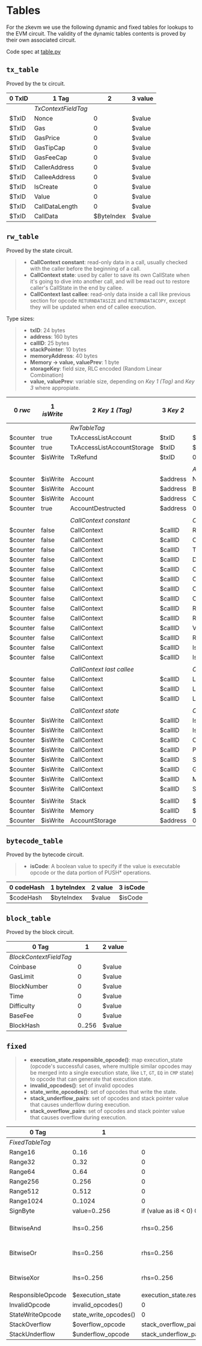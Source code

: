 # Tables

For the zkevm we use the following dynamic and fixed tables for lookups to the EVM circuit.  The validity of the dynamic tables contents is proved by their own associated circuit.

Code spec at [table.py](../src/zkevm_specs/evm/table.py)

## `tx_table`

Proved by the tx circuit.

| 0 TxID | 1 Tag               | 2          | 3 value |
| ---    | ---                 | ---        | ---     |
|        | *TxContextFieldTag* |            |         |
| $TxID  | Nonce               | 0          | $value  |
| $TxID  | Gas                 | 0          | $value  |
| $TxID  | GasPrice            | 0          | $value  |
| $TxID  | GasTipCap           | 0          | $value  |
| $TxID  | GasFeeCap           | 0          | $value  |
| $TxID  | CallerAddress       | 0          | $value  |
| $TxID  | CalleeAddress       | 0          | $value  |
| $TxID  | IsCreate            | 0          | $value  |
| $TxID  | Value               | 0          | $value  |
| $TxID  | CallDataLength      | 0          | $value  |
| $TxID  | CallData            | $ByteIndex | $value  |

## `rw_table`

Proved by the state circuit.

> - **CallContext constant**: read-only data in a call, usually checked with the
>   caller before the beginning of a call.
> - **CallContext state**: used by caller to save its own CallState when it's going
>   to dive into another call, and will be read out to restore caller's
>   CallState in the end by callee.
> - **CallContext last callee**: read-only data inside a call like previous section
>   for opcode `RETURNDATASIZE` and `RETURNDATACOPY`, except they will be
>   updated when end of callee execution.

Type sizes:

> - **txID**: 24 bytes
> - **address**: 160 bytes
> - **callID**: 25 bytes
> - **stackPointer**: 10 bytes
> - **memoryAddress**: 40 bytes
> - **Memory -> value, valuePrev**: 1 byte
> - **storageKey**: field size, RLC encoded (Random Linear Combination)
> - **value, valuePrev**: variable size, depending on *Key 1 (Tag)* and *Key 3*
>   where appropiate.

| 0 *rwc*  | 1 *isWrite* | 2 *Key 1 (Tag)*            | 3 *Key 2* | 4 *Key 3*                  | 5 *Key 4*   | 6 *Value 1* | 7 *Value 2* | 8 *Aux 1* | 9 *Aux 2*       |
| ---      | ---         | ---                        | ---       | ---                        | ---         | ---         | ---         | ---       | ---             |
|          |             | *RwTableTag*               |           |                            |             |             |             |           |                 |
| $counter | true        | TxAccessListAccount        | $txID     | $address                   | 0           | $value      | $valuePrev  | 0         | 0               |
| $counter | true        | TxAccessListAccountStorage | $txID     | $address                   | $storageKey | $value      | $valuePrev  | 0         | 0               |
| $counter | $isWrite    | TxRefund                   | $txID     | 0                          | 0           | $value      | $valuePrev  | 0         | 0               |
|          |             |                            |           |                            |             |             |             |           |                 |
|          |             |                            |           | *AccountFieldTag*          |             |             |             |           |                 |
| $counter | $isWrite    | Account                    | $address  | Nonce                      | 0           | $value      | $valuePrev  | 0         | 0               |
| $counter | $isWrite    | Account                    | $address  | Balance                    | 0           | $value      | $valuePrev  | 0         | 0               |
| $counter | $isWrite    | Account                    | $address  | CodeHash                   | 0           | $value      | $valuePrev  | 0         | 0               |
| $counter | true        | AccountDestructed          | $address  | 0                          | 0           | $value      | $valuePrev  | 0         | 0               |
|          |             |                            |           |                            |             |             |             |           |                 |
|          |             | *CallContext constant*     |           | *CallContextFieldTag* (ro) |             |             |             |           |                 |
| $counter | false       | CallContext                | $callID   | RwCounterEndOfReversion    | 0           | $value      | 0           | 0         | 0               |
| $counter | false       | CallContext                | $callID   | CallerId                   | 0           | $value      | 0           | 0         | 0               |
| $counter | false       | CallContext                | $callID   | TxId                       | 0           | $value      | 0           | 0         | 0               |
| $counter | false       | CallContext                | $callID   | Depth                      | 0           | $value      | 0           | 0         | 0               |
| $counter | false       | CallContext                | $callID   | CallerAddress              | 0           | $value      | 0           | 0         | 0               |
| $counter | false       | CallContext                | $callID   | CalleeAddress              | 0           | $value      | 0           | 0         | 0               |
| $counter | false       | CallContext                | $callID   | CallDataOffset             | 0           | $value      | 0           | 0         | 0               |
| $counter | false       | CallContext                | $callID   | CallDataLength             | 0           | $value      | 0           | 0         | 0               |
| $counter | false       | CallContext                | $callID   | ReturnDataOffset           | 0           | $value      | 0           | 0         | 0               |
| $counter | false       | CallContext                | $callID   | ReturnDataLength           | 0           | $value      | 0           | 0         | 0               |
| $counter | false       | CallContext                | $callID   | Value                      | 0           | $value      | 0           | 0         | 0               |
| $counter | false       | CallContext                | $callID   | Result                     | 0           | $value      | 0           | 0         | 0               |
| $counter | false       | CallContext                | $callID   | IsPersistent               | 0           | $value      | 0           | 0         | 0               |
| $counter | false       | CallContext                | $callID   | IsStatic                   | 0           | $value      | 0           | 0         | 0               |
|          |             |                            |           |                            |             |             |             |           |                 |
|          |             | *CallContext last callee*  |           | *CallContextFieldTag* (rw) |             |             |             |           |                 |
| $counter | false       | CallContext                | $callID   | LastCalleeId               | 0           | $value      | 0           | 0         | 0               |
| $counter | false       | CallContext                | $callID   | LastCalleeReturnDataOffset | 0           | $value      | 0           | 0         | 0               |
| $counter | false       | CallContext                | $callID   | LastCalleeReturnDataLength | 0           | $value      | 0           | 0         | 0               |
|          |             |                            |           |                            |             |             |             |           |                 |
|          |             | *CallContext state*        |           | *CallContextFieldTag* (rw) |             |             |             |           |                 |
| $counter | $isWrite    | CallContext                | $callID   | IsRoot                     | 0           | $value      | 0           | 0         | 0               |
| $counter | $isWrite    | CallContext                | $callID   | IsCreate                   | 0           | $value      | 0           | 0         | 0               |
| $counter | $isWrite    | CallContext                | $callID   | CodeSource                 | 0           | $value      | 0           | 0         | 0               |
| $counter | $isWrite    | CallContext                | $callID   | ProgramCounter             | 0           | $value      | 0           | 0         | 0               |
| $counter | $isWrite    | CallContext                | $callID   | StackPointer               | 0           | $value      | 0           | 0         | 0               |
| $counter | $isWrite    | CallContext                | $callID   | GasLeft                    | 0           | $value      | 0           | 0         | 0               |
| $counter | $isWrite    | CallContext                | $callID   | MemorySize                 | 0           | $value      | 0           | 0         | 0               |
| $counter | $isWrite    | CallContext                | $callID   | StateWriteCounter          | 0           | $value      | 0           | 0         | 0               |
|          |             |                            |           |                            |             |             |             |           |                 |
| $counter | $isWrite    | Stack                      | $callID   | $stackPointer              | 0           | $value      | 0           | 0         | 0               |
| $counter | $isWrite    | Memory                     | $callID   | $memoryAddress             | 0           | $value      | 0           | 0         | 0               |
| $counter | $isWrite    | AccountStorage             | $address  | 0                          | $storageKey | $value      | $valuePrev  | $txID     | $CommittedValue |

## `bytecode_table`

Proved by the bytecode circuit.

> - **isCode**: A boolean value to specify if the value is executable opcode or
>   the data portion of PUSH\* operations.

| 0 codeHash | 1 byteIndex | 2 value | 3 isCode |
| ---        | ---         | ---     | ---      |
| $codeHash  | $byteIndex  | $value  | $isCode  |

## `block_table`

Proved by the block circuit.

| 0 Tag                  | 1      | 2 value |
| ---                    | ---    | ---     |
| *BlockContextFieldTag* |        |         |
| Coinbase               | 0      | $value  |
| GasLimit               | 0      | $value  |
| BlockNumber            | 0      | $value  |
| Time                   | 0      | $value  |
| Difficulty             | 0      | $value  |
| BaseFee                | 0      | $value  |
| BlockHash              | 0..256 | $value  |

## `fixed`

> - **execution_state.responsible_opcode()**: map execution_state (opcode's
>   successful cases, where multiple similar opcodes may be merged into a
>   single execution state, like `LT`, `GT`, `EQ` in `CMP` state) to opcode
>   that can generate that execution state.
> - **invalid_opcodes()**: set of invalid opcodes
> - **state_write_opcodes()**: set of opcodes that write the state.
> - **stack_underflow_pairs**: set of opcodes and stack pointer value that
>   causes underflow during execution.
> - **stack_overflow_pairs**: set of opcodes and stack pointer value that
>   causes overflow during execution.

| 0 Tag             | 1                     | 2                                         | 3             |
| ---               | ---                   | ---                                       | ---           |
| *FixedTableTag*   |                       |                                           |               |
| Range16           | 0..16                 | 0                                         | 0             |
| Range32           | 0..32                 | 0                                         | 0             |
| Range64           | 0..64                 | 0                                         | 0             |
| Range256          | 0..256                | 0                                         | 0             |
| Range512          | 0..512                | 0                                         | 0             |
| Range1024         | 0..1024               | 0                                         | 0             |
| SignByte          | value=0..256          | if (value as i8 \< 0) 0xff else 0         | 0             |
| BitwiseAnd        | lhs=0..256            | rhs=0..256                                | $lhs AND $rhs |
| BitwiseOr         | lhs=0..256            | rhs=0..256                                | $lhs OR $rhs  |
| BitwiseXor        | lhs=0..256            | rhs=0..256                                | $lhs XOR $rhs |
| ResponsibleOpcode | $execution_state      | execution_state.responsible_opcode()      | 0             |
| InvalidOpcode     | invalid_opcodes()     | 0                                         | 0             |
| StateWriteOpcode  | state_write_opcodes() | 0                                         | 0             |
| StackOverflow     | $overflow_opcode      | stack_overflow_pairs\[overflow_opcode\]   | 0             |
| StackUnderflow    | $underflow_opcode     | stack_underflow_pairs\[underflow_opcode\] | 0             |
